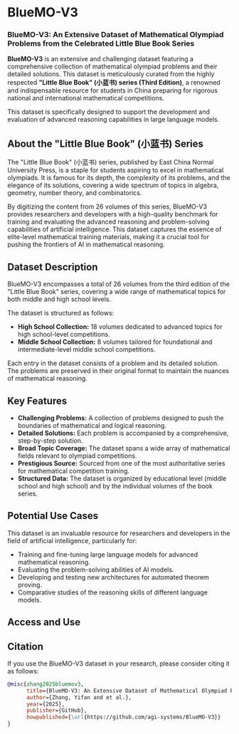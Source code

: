 # BlueMO-V3

### BlueMO-V3: An Extensive Dataset of Mathematical Olympiad Problems from the Celebrated Little Blue Book Series

**BlueMO-V3** is an extensive and challenging dataset featuring a comprehensive collection of mathematical olympiad problems and their detailed solutions. This dataset is meticulously curated from the highly respected **"Little Blue Book" (小蓝书) series (Third Edition)**, a renowned and indispensable resource for students in China preparing for rigorous national and international mathematical competitions.

This dataset is specifically designed to support the development and evaluation of advanced reasoning capabilities in large language models.

## About the "Little Blue Book" (小蓝书) Series

The "Little Blue Book" (小蓝书) series, published by East China Normal University Press, is a staple for students aspiring to excel in mathematical olympiads. It is famous for its depth, the complexity of its problems, and the elegance of its solutions, covering a wide spectrum of topics in algebra, geometry, number theory, and combinatorics.

By digitizing the content from 26 volumes of this series, BlueMO-V3 provides researchers and developers with a high-quality benchmark for training and evaluating the advanced reasoning and problem-solving capabilities of artificial intelligence. This dataset captures the essence of elite-level mathematical training materials, making it a crucial tool for pushing the frontiers of AI in mathematical reasoning.

## Dataset Description

BlueMO-V3 encompasses a total of 26 volumes from the third edition of the "Little Blue Book" series, covering a wide range of mathematical topics for both middle and high school levels.

The dataset is structured as follows:

* **High School Collection:** 18 volumes dedicated to advanced topics for high school-level competitions.
* **Middle School Collection:** 8 volumes tailored for foundational and intermediate-level middle school competitions.

Each entry in the dataset consists of a problem and its detailed solution. The problems are preserved in their original format to maintain the nuances of mathematical reasoning.

## Key Features

* **Challenging Problems:** A collection of problems designed to push the boundaries of mathematical and logical reasoning.
* **Detailed Solutions:** Each problem is accompanied by a comprehensive, step-by-step solution.
* **Broad Topic Coverage:** The dataset spans a wide array of mathematical fields relevant to olympiad competitions.
* **Prestigious Source:** Sourced from one of the most authoritative series for mathematical competition training.
* **Structured Data:** The dataset is organized by educational level (middle school and high school) and by the individual volumes of the book series.

## Potential Use Cases

This dataset is an invaluable resource for researchers and developers in the field of artificial intelligence, particularly for:

* Training and fine-tuning large language models for advanced mathematical reasoning.
* Evaluating the problem-solving abilities of AI models.
* Developing and testing new architectures for automated theorem proving.
* Comparative studies of the reasoning skills of different language models.

## Access and Use



## Citation

If you use the BlueMO-V3 dataset in your research, please consider citing it as follows:

```bibtex
@misc{zhang2025bluemov3,
      title={BlueMO-V3: An Extensive Dataset of Mathematical Olympiad Problems from the Celebrated Little Blue Book Series},
      author={Zhang, Yifan and et al.},
      year={2025},
      publisher={GitHub},
      howpublished={\url{https://github.com/agi-systems/BlueMO-V3}}
}
```
